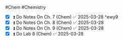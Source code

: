 #Chem #Chemistry
- [x] ⏫ Do Notes On Ch. 7 (Chem) ✅ 2025-03-28 ^ewy9
- [x] ⏫ Do Notes On Ch. 8 (Chem) ✅ 2025-03-28
- [x] ⏫ Do Notes On Ch. 9 (Chem) ✅ 2025-03-28
- [x] ⏫ Do Lab 8 (Chem) ✅ 2025-03-28